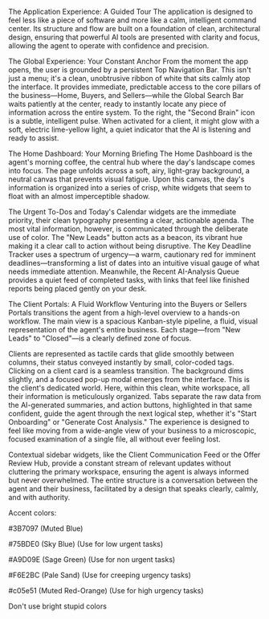 The Application Experience: A Guided Tour
The application is designed to feel less like a piece of software and more like a calm, intelligent command center. Its structure and flow are built on a foundation of clean, architectural design, ensuring that powerful AI tools are presented with clarity and focus, allowing the agent to operate with confidence and precision.

The Global Experience: Your Constant Anchor
From the moment the app opens, the user is grounded by a persistent Top Navigation Bar. This isn't just a menu; it's a clean, unobtrusive ribbon of white that sits calmly atop the interface. It provides immediate, predictable access to the core pillars of the business—Home, Buyers, and Sellers—while the Global Search Bar waits patiently at the center, ready to instantly locate any piece of information across the entire system. To the right, the "Second Brain" icon is a subtle, intelligent pulse. When activated for a client, it might glow with a soft, electric lime-yellow light, a quiet indicator that the AI is listening and ready to assist.

The Home Dashboard: Your Morning Briefing
The Home Dashboard is the agent's morning coffee, the central hub where the day's landscape comes into focus. The page unfolds across a soft, airy, light-gray background, a neutral canvas that prevents visual fatigue. Upon this canvas, the day's information is organized into a series of crisp, white widgets that seem to float with an almost imperceptible shadow.

The Urgent To-Dos and Today's Calendar widgets are the immediate priority, their clean typography presenting a clear, actionable agenda. The most vital information, however, is communicated through the deliberate use of color. The "New Leads" button acts as a beacon, its vibrant  hue making it a clear call to action without being disruptive. The Key Deadline Tracker uses a spectrum of urgency—a warm, cautionary red for imminent deadlines—transforming a list of dates into an intuitive visual gauge of what needs immediate attention. Meanwhile, the Recent AI-Analysis Queue provides a quiet feed of completed tasks, with links that feel like finished reports being placed gently on your desk.

The Client Portals: A Fluid Workflow
Venturing into the Buyers or Sellers Portals transitions the agent from a high-level overview to a hands-on workflow. The main view is a spacious Kanban-style pipeline, a fluid, visual representation of the agent's entire business. Each stage—from "New Leads" to "Closed"—is a clearly defined zone of focus.

Clients are represented as tactile cards that glide smoothly between columns, their status conveyed instantly by small, color-coded tags. Clicking on a client card is a seamless transition. The background dims slightly, and a focused pop-up modal emerges from the interface. This is the client's dedicated world. Here, within this clean, white workspace, all their information is meticulously organized. Tabs separate the raw data from the AI-generated summaries, and action buttons, highlighted in that same confident, guide the agent through the next logical step, whether it's "Start Onboarding" or "Generate Cost Analysis." The experience is designed to feel like moving from a wide-angle view of your business to a microscopic, focused examination of a single file, all without ever feeling lost.

Contextual sidebar widgets, like the Client Communication Feed or the Offer Review Hub, provide a constant stream of relevant updates without cluttering the primary workspace, ensuring the agent is always informed but never overwhelmed. The entire structure is a conversation between the agent and their business, facilitated by a design that speaks clearly, calmly, and with authority.

Accent colors:

 #3B7097 (Muted Blue)

#75BDE0 (Sky Blue) (Use for low urgent tasks)

#A9D09E (Sage Green) (Use for non urgent tasks)

#F6E2BC (Pale Sand) (Use for creeping urgency tasks)

#c05e51 (Muted Red-Orange) (Use for high urgency tasks)

Don't use bright stupid colors